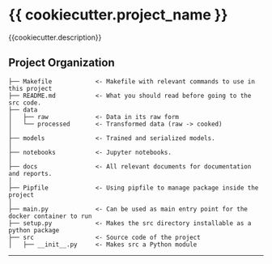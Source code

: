 # {{ cookiecutter.project_name }}

{{cookiecutter.description}}

## Project Organization

    ├── Makefile            <- Makefile with relevant commands to use in this project
    ├── README.md           <- What you should read before going to the src code.
    ├── data
    │   ├── raw             <- Data in its raw form
    │   └── processed       <- Transformed data (raw -> cooked)
    │
    ├── models              <- Trained and serialized models.
    │
    ├── notebooks           <- Jupyter notebooks.
    │
    ├── docs                <- All relevant documents for documentation and reports.
    │
    ├── Pipfile             <- Using pipfile to manage package inside the project
    │
    ├── main.py             <- Can be used as main entry point for the docker container to run
    ├── setup.py            <- Makes the src directory installable as a python package
    ├── src                 <- Source code of the project
    │   ├── __init__.py     <- Makes src a Python module

---

